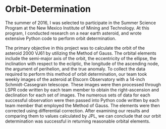 # Orbit-Determination

The summer of 2016, I was selected to participate in the Summer Science Program at the New Mexico Institute of Mining and Technology. At this program, I conducted research on a near earth asteroid, and wrote extensive Python code to perform orbit determination.

The primary objective in this project was to calculate the orbit of the asteroid 2000 VJ61 by utilizing the Method of Gauss. The orbital elements include the semi-major axis of the orbit, the eccentricity of the ellipse, the inclination with respect to the ecliptic, the longitude of the ascending node, the argument of perihelion, and the true anomaly. To collect the data required to perform this method of orbit determination, our team took weekly images of the asteroid at Etscorn Observatory with a 14-inch Schmidt-Cassegrain telescope. These images were then processed through LSPR code written by each team
member to obtain the right-ascension and declination for each set of images. The numerous sets of data for each successful observation were then passed into Python code written by each team member that employed the Method of Gauss. The elements were then corrected using differential correction. After examining our results and comparing them to values calculated by JPL, we can conclude that our orbit determination was successful in returning reasonable orbital elements.

